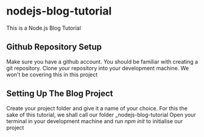 # nodejs-blog-tutorial
This is a Node.js Blog Tutorial

## Github Repository Setup
Make sure you have a github account. 
You should be familiar with creating a git repository. 
Clone your repository into your development machine.
We won't be covering this in this project

## Setting Up The Blog Project
Create your project folder and give it a name of your choice. 
For this the sake of this tutorial, we shall call our folder _nodejs-blog-tutorial
Open your terminal in your development machine and run _npm init_ to initialise our project
